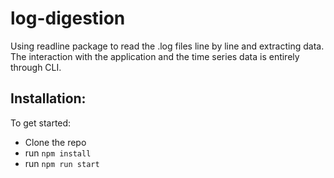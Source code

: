 # log-digestion

Using readline package to read the .log files line by line and extracting data.
The interaction with the application and the time series data is entirely through CLI.

###

## Installation:

To get started:

- Clone the repo
- run `npm install`
- run `npm run start`
